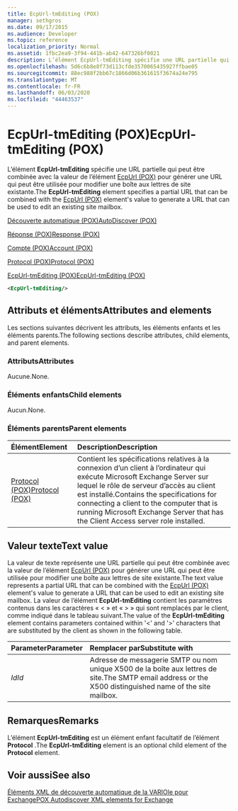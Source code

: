 ```yaml
---
title: EcpUrl-tmEditing (POX)
manager: sethgros
ms.date: 09/17/2015
ms.audience: Developer
ms.topic: reference
localization_priority: Normal
ms.assetid: 1fbc2ea9-3f94-441b-ab42-647326bf0021
description: L’élément EcpUrl-tmEditing spécifie une URL partielle qui peut être combinée avec la valeur de l’élément EcpUrl (POX) pour générer une URL qui peut être utilisée pour modifier une boîte aux lettres de site existante.
ms.openlocfilehash: 5d6c6b8e8f73d113cfde3570065435927ffbae05
ms.sourcegitcommit: 88ec988f2bb67c1866d06b361615f3674a24e795
ms.translationtype: MT
ms.contentlocale: fr-FR
ms.lasthandoff: 06/03/2020
ms.locfileid: "44463537"
---
```

# <a name="ecpurl-tmediting-pox"></a><span data-ttu-id="74d65-103">EcpUrl-tmEditing (POX)</span><span class="sxs-lookup"><span data-stu-id="74d65-103">EcpUrl-tmEditing (POX)</span></span>

<span data-ttu-id="74d65-104">L’élément **EcpUrl-tmEditing** spécifie une URL partielle qui peut être combinée avec la valeur de l’élément [EcpUrl (POX)](ecpurl-pox.md) pour générer une URL qui peut être utilisée pour modifier une boîte aux lettres de site existante.</span><span class="sxs-lookup"><span data-stu-id="74d65-104">The **EcpUrl-tmEditing** element specifies a partial URL that can be combined with the [EcpUrl (POX)](ecpurl-pox.md) element's value to generate a URL that can be used to edit an existing site mailbox.</span></span> 
  
[<span data-ttu-id="74d65-105">Découverte automatique (POX)</span><span class="sxs-lookup"><span data-stu-id="74d65-105">AutoDiscover (POX)</span></span>](autodiscover-pox.md)
  
[<span data-ttu-id="74d65-106">Réponse (POX)</span><span class="sxs-lookup"><span data-stu-id="74d65-106">Response (POX)</span></span>](response-pox.md)
  
[<span data-ttu-id="74d65-107">Compte (POX)</span><span class="sxs-lookup"><span data-stu-id="74d65-107">Account (POX)</span></span>](account-pox.md)
  
[<span data-ttu-id="74d65-108">Protocol (POX)</span><span class="sxs-lookup"><span data-stu-id="74d65-108">Protocol (POX)</span></span>](protocol-pox.md)
  
[<span data-ttu-id="74d65-109">EcpUrl-tmEditing (POX)</span><span class="sxs-lookup"><span data-stu-id="74d65-109">EcpUrl-tmEditing (POX)</span></span>](ecpurl-tmediting-pox.md)
  
```XML
<EcpUrl-tmEditing/>
```

## <a name="attributes-and-elements"></a><span data-ttu-id="74d65-110">Attributs et éléments</span><span class="sxs-lookup"><span data-stu-id="74d65-110">Attributes and elements</span></span>

<span data-ttu-id="74d65-111">Les sections suivantes décrivent les attributs, les éléments enfants et les éléments parents.</span><span class="sxs-lookup"><span data-stu-id="74d65-111">The following sections describe attributes, child elements, and parent elements.</span></span>
  
### <a name="attributes"></a><span data-ttu-id="74d65-112">Attributs</span><span class="sxs-lookup"><span data-stu-id="74d65-112">Attributes</span></span>

<span data-ttu-id="74d65-113">Aucune.</span><span class="sxs-lookup"><span data-stu-id="74d65-113">None.</span></span>
  
### <a name="child-elements"></a><span data-ttu-id="74d65-114">Éléments enfants</span><span class="sxs-lookup"><span data-stu-id="74d65-114">Child elements</span></span>

<span data-ttu-id="74d65-115">Aucun.</span><span class="sxs-lookup"><span data-stu-id="74d65-115">None.</span></span>
  
### <a name="parent-elements"></a><span data-ttu-id="74d65-116">Éléments parents</span><span class="sxs-lookup"><span data-stu-id="74d65-116">Parent elements</span></span>

|<span data-ttu-id="74d65-117">**Élément**</span><span class="sxs-lookup"><span data-stu-id="74d65-117">**Element**</span></span>|<span data-ttu-id="74d65-118">**Description**</span><span class="sxs-lookup"><span data-stu-id="74d65-118">**Description**</span></span>|
|:-----|:-----|
|[<span data-ttu-id="74d65-119">Protocol (POX)</span><span class="sxs-lookup"><span data-stu-id="74d65-119">Protocol (POX)</span></span>](protocol-pox.md) <br/> |<span data-ttu-id="74d65-120">Contient les spécifications relatives à la connexion d’un client à l’ordinateur qui exécute Microsoft Exchange Server sur lequel le rôle de serveur d’accès au client est installé.</span><span class="sxs-lookup"><span data-stu-id="74d65-120">Contains the specifications for connecting a client to the computer that is running Microsoft Exchange Server that has the Client Access server role installed.</span></span>  <br/> |
   
## <a name="text-value"></a><span data-ttu-id="74d65-121">Valeur texte</span><span class="sxs-lookup"><span data-stu-id="74d65-121">Text value</span></span>

<span data-ttu-id="74d65-122">La valeur de texte représente une URL partielle qui peut être combinée avec la valeur de l’élément [EcpUrl (POX)](ecpurl-pox.md) pour générer une URL qui peut être utilisée pour modifier une boîte aux lettres de site existante.</span><span class="sxs-lookup"><span data-stu-id="74d65-122">The text value represents a partial URL that can be combined with the [EcpUrl (POX)](ecpurl-pox.md) element's value to generate a URL that can be used to edit an existing site mailbox.</span></span> <span data-ttu-id="74d65-123">La valeur de l’élément **EcpUrl-tmEditing** contient les paramètres contenus dans les caractères « < » et « > » qui sont remplacés par le client, comme indiqué dans le tableau suivant.</span><span class="sxs-lookup"><span data-stu-id="74d65-123">The value of the **EcpUrl-tmEditing** element contains parameters contained within '<' and '>' characters that are substituted by the client as shown in the following table.</span></span> 
  
|<span data-ttu-id="74d65-124">**Parameter**</span><span class="sxs-lookup"><span data-stu-id="74d65-124">**Parameter**</span></span>|<span data-ttu-id="74d65-125">**Remplacer par**</span><span class="sxs-lookup"><span data-stu-id="74d65-125">**Substitute with**</span></span>|
|:-----|:-----|
| <span data-ttu-id="74d65-126">_Id_</span><span class="sxs-lookup"><span data-stu-id="74d65-126">_Id_</span></span> <br/> |<span data-ttu-id="74d65-127">Adresse de messagerie SMTP ou nom unique X500 de la boîte aux lettres de site.</span><span class="sxs-lookup"><span data-stu-id="74d65-127">The SMTP email address or the X500 distinguished name of the site mailbox.</span></span>  <br/> |
   
## <a name="remarks"></a><span data-ttu-id="74d65-128">Remarques</span><span class="sxs-lookup"><span data-stu-id="74d65-128">Remarks</span></span>

<span data-ttu-id="74d65-129">L’élément **EcpUrl-tmEditing** est un élément enfant facultatif de l’élément **Protocol** .</span><span class="sxs-lookup"><span data-stu-id="74d65-129">The **EcpUrl-tmEditing** element is an optional child element of the **Protocol** element.</span></span> 
  
## <a name="see-also"></a><span data-ttu-id="74d65-130">Voir aussi</span><span class="sxs-lookup"><span data-stu-id="74d65-130">See also</span></span>



[<span data-ttu-id="74d65-131">Éléments XML de découverte automatique de la VARIOle pour Exchange</span><span class="sxs-lookup"><span data-stu-id="74d65-131">POX Autodiscover XML elements for Exchange</span></span>](pox-autodiscover-xml-elements-for-exchange.md)

